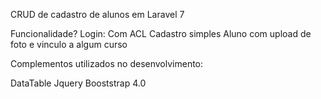 CRUD de cadastro de alunos em Laravel 7

 Funcionalidade?
 Login: Com ACL
 Cadastro simples Aluno com upload de foto e vinculo a algum curso


Complementos utilizados no desenvolvimento:

 DataTable
 Jquery
 Booststrap 4.0